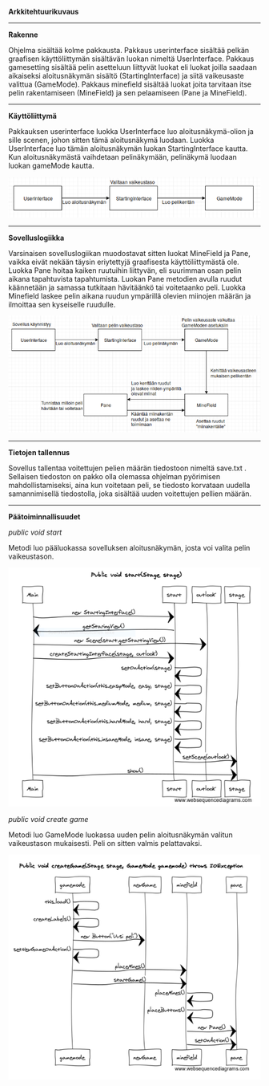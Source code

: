**Arkkitehtuurikuvaus**

-------------------------------------------

**Rakenne**

Ohjelma sisältää kolme pakkausta. Pakkaus userinterface sisältää pelkän graafisen käyttöliittymän sisältävän luokan nimeltä UserInterface. Pakkaus gamesetting sisältää pelin asetteluun liittyvät luokat eli luokat joilla saadaan aikaiseksi aloitusnäkymän sisältö (StartingInterface) ja siitä vaikeusaste valittua (GameMode). Pakkaus minefield sisältää luokat joita tarvitaan itse pelin rakentamiseen (MineField) ja sen pelaamiseen (Pane ja MineField).


-------------------------------------------

**Käyttöliittymä**

Pakkauksen userinterface luokka UserInterface luo aloitusnäkymä-olion ja sille scenen, johon sitten tämä aloitusnäkymä luodaan.
Luokka UserInterface luo tämän aloitusnäkymän luokan StartingInterface kautta. Kun aloitusnäkymästä vaihdetaan pelinäkymään, pelinäkymä luodaan luokan gameMode kautta.

![Käyttöliittymäkuvaus](https://github.com/UndergroundSea/ot-harjoitustyo/blob/master/dokumentaatio/UserInterface.png)

-----------------------------------------------

**Sovelluslogiikka**

Varsinaisen sovelluslogiikan muodostavat sitten luokat MineField ja Pane, vaikka eivät nekään täysin eriytettyjä graafisesta käyttöliittymästä ole. Luokka Pane hoitaa kaiken ruutuihin liittyvän, eli suurimman osan pelin aikana tapahtuvista tapahtumista. Luokan Pane metodien avulla ruudut käännetään ja samassa tutkitaan hävitäänkö tai voitetaanko peli. Luokka Minefield laskee pelin aikana ruudun ympärillä olevien miinojen määrän ja ilmoittaa sen kyseiselle ruudulle.

![Sovelluslogiikkakuvaus](https://github.com/UndergroundSea/ot-harjoitustyo/blob/master/dokumentaatio/Sovelluslogiikka.png)

-------------------------------------------

**Tietojen tallennus**

Sovellus tallentaa voitettujen pelien määrän tiedostoon nimeltä save.txt . Sellaisen tiedoston on pakko olla olemassa ohjelman pyörimisen mahdollistamiseksi, aina kun voitetaan peli, se tiedosto korvataan uudella samannimisellä tiedostolla, joka sisältää uuden voitettujen pellien määrän.

--------------------------------

**Päätoiminnallisuudet**

*public void start*

Metodi luo pääluokassa sovelluksen aloitusnäkymän, josta voi valita pelin vaikeustason.

![publicVoidStart](https://github.com/UndergroundSea/ot-harjoitustyo/blob/master/dokumentaatio/publicVoidStart.PNG)

*public void create game*

Metodi luo GameMode luokassa uuden pelin aloitusnäkymän valitun vaikeustason mukaisesti. Peli on sitten valmis pelattavaksi.

![publicVoidCreateGame](https://github.com/UndergroundSea/ot-harjoitustyo/blob/master/dokumentaatio/publicVoidCreateGame.PNG)
